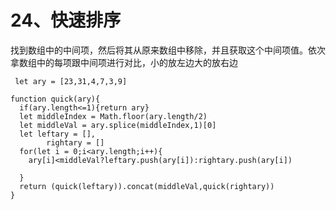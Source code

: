 # 24、快速排序

找到数组中的中间项，然后将其从原来数组中移除，并且获取这个中间项值。依次拿数组中的每项跟中间项进行对比，小的放左边大的放右边

```shell
 let ary = [23,31,4,7,3,9]

function quick(ary){
  if(ary.length<=1){return ary}
  let middleIndex = Math.floor(ary.length/2)
  let middleVal = ary.splice(middleIndex,1)[0]
  let leftary = [],
  		rightary = []
  for(let i = 0;i<ary.length;i++){
  	ary[i]<middleVal?leftary.push(ary[i]):rightary.push(ary[i])
    
  }
  return (quick(leftary)).concat(middleVal,quick(rightary))
}
```



